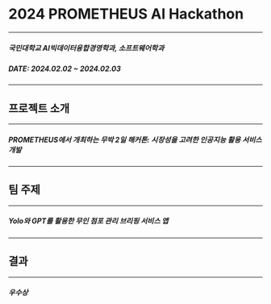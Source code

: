 # 2024 PROMETHEUS AI Hackathon
---------------
##### 국민대학교 AI빅데이터융합경영학과, 소프트웨어학과
##### DATE: 2024.02.02 ~ 2024.02.03
---------------
## 프로젝트 소개
---------------
##### PROMETHEUS에서 개최하는 무박 2일 해커톤: 시장성을 고려한 인공지능 활용 서비스 개발
---------------
## 팀 주제
---------------
##### Yolo와 GPT를 활용한 무인 점포 관리 브리핑 서비스 앱
---------------
## 결과
---------------
##### 우수상
